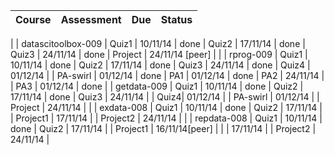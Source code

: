 Course | Assessment |  Due | Status
:-: | :-:|:-:|:-:
|
|
datascitoolbox-009 | Quiz1 | 10/11/14 | done
 | Quiz2 | 17/11/14 | done
 | Quiz3 | 24/11/14 | done
 | Project | 24/11/14 [peer] |
 |
 |
 rprog-009 | Quiz1 | 10/11/14 | done
 | Quiz2 | 17/11/14 | done
 | Quiz3 | 24/11/14 | done
 | Quiz4 | 01/12/14 |
 | PA-swirl | 01/12/14 | done
 | PA1 | 01/12/14 | done 
 | PA2 | 24/11/14 | 
 | PA3 | 01/12/14 | done 
 |
 |
 getdata-009 | Quiz1 | 10/11/14 | done
 | Quiz2 | 17/11/14 | done
 | Quiz3 | 24/11/14 | 
 | Quiz4| 01/12/14 | 
 | PA-swirl | 01/12/14 | 
 | Project | 24/11/14 |
 |
 |
 exdata-008 | Quiz1 | 10/11/14 | done
 | Quiz2 | 17/11/14 | 
 | Project1 | 17/11/14 | 
 | Project2 | 24/11/14 | 
 |
 |
 repdata-008 | Quiz1 | 10/11/14 | done
 | Quiz2 | 17/11/14 | 
 | Project1 | 16/11/14[peer] | 
 | | 17/11/14 | 
 | Project2 | 24/11/14 | 
 